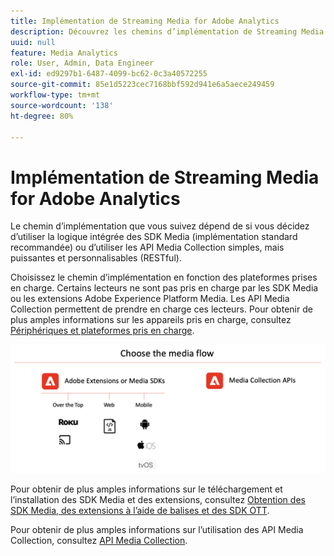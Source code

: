 ```yaml
---
title: Implémentation de Streaming Media for Adobe Analytics
description: Découvrez les chemins d’implémentation de Streaming Media.
uuid: null
feature: Media Analytics
role: User, Admin, Data Engineer
exl-id: ed9297b1-6487-4099-bc62-0c3a40572255
source-git-commit: 85e1d5223cec7168bbf592d941e6a5aece249459
workflow-type: tm+mt
source-wordcount: '138'
ht-degree: 80%

---
```


# Implémentation de Streaming Media for Adobe Analytics

Le chemin d’implémentation que vous suivez dépend de si vous décidez d’utiliser la logique intégrée des SDK Media (implémentation standard recommandée) ou d’utiliser les API Media Collection simples, mais puissantes et personnalisables (RESTful).

Choisissez le chemin d’implémentation en fonction des plateformes prises en charge. Certains lecteurs ne sont pas pris en charge par les SDK Media ou les extensions Adobe Experience Platform Media. Les API Media Collection permettent de prendre en charge ces lecteurs. Pour obtenir de plus amples informations sur les appareils pris en charge, consultez [Périphériques et plateformes pris en charge](/help/getting-started/supported-devices.md).

![Flux multimédia](media-sdk/assets/choose-media-flow2.png)

Pour obtenir de plus amples informations sur le téléchargement et l’installation des SDK Media et des extensions, consultez [Obtention des SDK Media, des extensions à l’aide de balises et des SDK OTT](/help/getting-started/download-sdks.md).

Pour obtenir de plus amples informations sur l’utilisation des API Media Collection, consultez [API Media Collection](media-collection-api/mc-api-overview.md).
